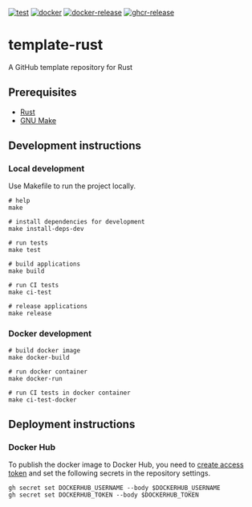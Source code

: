 [![test](https://github.com/ks6088ts/template-rust/actions/workflows/test.yaml/badge.svg?branch=main)](https://github.com/ks6088ts/template-rust/actions/workflows/test.yaml?query=branch%3Amain)
[![docker](https://github.com/ks6088ts/template-rust/actions/workflows/docker.yaml/badge.svg?branch=main)](https://github.com/ks6088ts/template-rust/actions/workflows/docker.yaml?query=branch%3Amain)
[![docker-release](https://github.com/ks6088ts/template-rust/actions/workflows/docker-release.yaml/badge.svg)](https://github.com/ks6088ts/template-rust/actions/workflows/docker-release.yaml)
[![ghcr-release](https://github.com/ks6088ts/template-rust/actions/workflows/ghcr-release.yaml/badge.svg)](https://github.com/ks6088ts/template-rust/actions/workflows/ghcr-release.yaml)

# template-rust

A GitHub template repository for Rust

## Prerequisites

- [Rust](https://www.rust-lang.org/tools/install)
- [GNU Make](https://www.gnu.org/software/make/)

## Development instructions

### Local development

Use Makefile to run the project locally.

```shell
# help
make

# install dependencies for development
make install-deps-dev

# run tests
make test

# build applications
make build

# run CI tests
make ci-test

# release applications
make release
```

### Docker development

```shell
# build docker image
make docker-build

# run docker container
make docker-run

# run CI tests in docker container
make ci-test-docker
```

## Deployment instructions

### Docker Hub

To publish the docker image to Docker Hub, you need to [create access token](https://app.docker.com/settings/personal-access-tokens/create) and set the following secrets in the repository settings.

```shell
gh secret set DOCKERHUB_USERNAME --body $DOCKERHUB_USERNAME
gh secret set DOCKERHUB_TOKEN --body $DOCKERHUB_TOKEN
```
